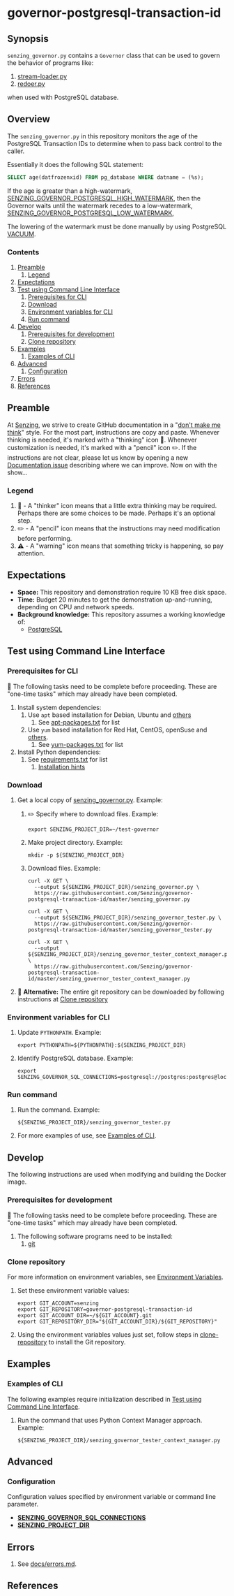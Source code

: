 # governor-postgresql-transaction-id

## Synopsis

`senzing_governor.py` contains a `Governor` class that can be used to govern the behavior of
programs like:

1. [stream-loader.py](https://github.com/Senzing/stream-loader/blob/master/stream-loader.py)
1. [redoer.py](https://github.com/Senzing/redoer/blob/master/redoer.py)

when used with PostgreSQL database.

## Overview

The `senzing_governor.py` in this repository monitors the age of the PostgreSQL Transaction IDs
to determine when to pass back control to the caller.

Essentially it does the following SQL statement:

```sql
SELECT age(datfrozenxid) FROM pg_database WHERE datname = (%s);
```

If the age is greater than a high-watermark,
[SENZING_GOVERNOR_POSTGRESQL_HIGH_WATERMARK](https://github.com/Senzing/knowledge-base/blob/master/lists/environment-variables.md#senzing_governor_postgresql_high_watermark),
then the Governor waits until the watermark recedes to a low-watermark,
[SENZING_GOVERNOR_POSTGRESQL_LOW_WATERMARK](https://github.com/Senzing/knowledge-base/blob/master/lists/environment-variables.md#senzing_governor_postgresql_low_watermark),

The lowering of the watermark must be done manually by using PostgreSQL
[VACUUM](https://www.postgresql.org/docs/current/sql-vacuum.html).

### Contents

1. [Preamble](#preamble)
    1. [Legend](#legend)
1. [Expectations](#expectations)
1. [Test using Command Line Interface](#test-using-command-line-interface)
    1. [Prerequisites for CLI](#prerequisites-for-cli)
    1. [Download](#download)
    1. [Environment variables for CLI](#environment-variables-for-cli)
    1. [Run command](#run-command)
1. [Develop](#develop)
    1. [Prerequisites for development](#prerequisites-for-development)
    1. [Clone repository](#clone-repository)
1. [Examples](#examples)
    1. [Examples of CLI](#examples-of-cli)
1. [Advanced](#advanced)
    1. [Configuration](#configuration)
1. [Errors](#errors)
1. [References](#references)

## Preamble

At [Senzing](http://senzing.com),
we strive to create GitHub documentation in a
"[don't make me think](https://github.com/Senzing/knowledge-base/blob/master/WHATIS/dont-make-me-think.md)" style.
For the most part, instructions are copy and paste.
Whenever thinking is needed, it's marked with a "thinking" icon :thinking:.
Whenever customization is needed, it's marked with a "pencil" icon :pencil2:.
If the instructions are not clear, please let us know by opening a new
[Documentation issue](https://github.com/Senzing/template-python/issues/new?template=documentation_request.md)
describing where we can improve.   Now on with the show...

### Legend

1. :thinking: - A "thinker" icon means that a little extra thinking may be required.
   Perhaps there are some choices to be made.
   Perhaps it's an optional step.
1. :pencil2: - A "pencil" icon means that the instructions may need modification before performing.
1. :warning: - A "warning" icon means that something tricky is happening, so pay attention.

## Expectations

- **Space:** This repository and demonstration require 10 KB free disk space.
- **Time:** Budget 20 minutes to get the demonstration up-and-running, depending on CPU and network speeds.
- **Background knowledge:** This repository assumes a working knowledge of:
  - [PostgreSQL](https://github.com/Senzing/knowledge-base/blob/master/WHATIS/postgresql.md)

## Test using Command Line Interface

### Prerequisites for CLI

:thinking: The following tasks need to be complete before proceeding.
These are "one-time tasks" which may already have been completed.

1. Install system dependencies:
    1. Use `apt` based installation for Debian, Ubuntu and
       [others](https://en.wikipedia.org/wiki/List_of_Linux_distributions#Debian-based)
        1. See [apt-packages.txt](src/apt-packages.txt) for list
    1. Use `yum` based installation for Red Hat, CentOS, openSuse and
       [others](https://en.wikipedia.org/wiki/List_of_Linux_distributions#RPM-based).
        1. See [yum-packages.txt](src/yum-packages.txt) for list
1. Install Python dependencies:
    1. See [requirements.txt](requirements.txt) for list
        1. [Installation hints](https://github.com/Senzing/knowledge-base/blob/master/HOWTO/install-python-dependencies.md)

### Download

1. Get a local copy of
   [senzing_governor.py](senzing_governor.py).
   Example:

    1. :pencil2: Specify where to download files.
       Example:

        ```console
        export SENZING_PROJECT_DIR=~/test-governor
        ```

    1. Make project directory.
       Example:

        ```console
        mkdir -p ${SENZING_PROJECT_DIR}
        ```

    1. Download files.
       Example:

        ```console
        curl -X GET \
          --output ${SENZING_PROJECT_DIR}/senzing_governor.py \
          https://raw.githubusercontent.com/Senzing/governor-postgresql-transaction-id/master/senzing_governor.py

        curl -X GET \
          --output ${SENZING_PROJECT_DIR}/senzing_governor_tester.py \
          https://raw.githubusercontent.com/Senzing/governor-postgresql-transaction-id/master/senzing_governor_tester.py

        curl -X GET \
          --output ${SENZING_PROJECT_DIR}/senzing_governor_tester_context_manager.py \
          https://raw.githubusercontent.com/Senzing/governor-postgresql-transaction-id/master/senzing_governor_tester_context_manager.py
        ```

1. :thinking: **Alternative:** The entire git repository can be downloaded by following instructions at
   [Clone repository](#clone-repository)

### Environment variables for CLI

1. Update `PYTHONPATH`.
   Example:

    ```console
    export PYTHONPATH=${PYTHONPATH}:${SENZING_PROJECT_DIR}
    ```

1. Identify PostgreSQL database.
   Example:

    ```console
    export SENZING_GOVERNOR_SQL_CONNECTIONS=postgresql://postgres:postgres@localhost:5432/G2
    ```

### Run command

1. Run the command.
   Example:

   ```console
   ${SENZING_PROJECT_DIR}/senzing_governor_tester.py
   ```

1. For more examples of use, see [Examples of CLI](#examples-of-cli).

## Develop

The following instructions are used when modifying and building the Docker image.

### Prerequisites for development

:thinking: The following tasks need to be complete before proceeding.
These are "one-time tasks" which may already have been completed.

1. The following software programs need to be installed:
    1. [git](https://github.com/Senzing/knowledge-base/blob/master/HOWTO/install-git.md)

### Clone repository

For more information on environment variables,
see [Environment Variables](https://github.com/Senzing/knowledge-base/blob/master/lists/environment-variables.md).

1. Set these environment variable values:

    ```console
    export GIT_ACCOUNT=senzing
    export GIT_REPOSITORY=governor-postgresql-transaction-id
    export GIT_ACCOUNT_DIR=~/${GIT_ACCOUNT}.git
    export GIT_REPOSITORY_DIR="${GIT_ACCOUNT_DIR}/${GIT_REPOSITORY}"
    ```

1. Using the environment variables values just set, follow steps in [clone-repository](https://github.com/Senzing/knowledge-base/blob/master/HOWTO/clone-repository.md) to install the Git repository.

## Examples

### Examples of CLI

The following examples require initialization described in
[Test using Command Line Interface](#test-using-command-line-interface).

1. Run the command that uses Python Context Manager approach.
   Example:

   ```console
   ${SENZING_PROJECT_DIR}/senzing_governor_tester_context_manager.py
   ```

## Advanced

### Configuration

Configuration values specified by environment variable or command line parameter.

- **[SENZING_GOVERNOR_SQL_CONNECTIONS](https://github.com/Senzing/knowledge-base/blob/master/lists/environment-variables.md#senzing_governor_sql_connections)**
- **[SENZING_PROJECT_DIR](https://github.com/Senzing/knowledge-base/blob/master/lists/environment-variables.md#senzing_project_dir)**

## Errors

1. See [docs/errors.md](docs/errors.md).

## References
